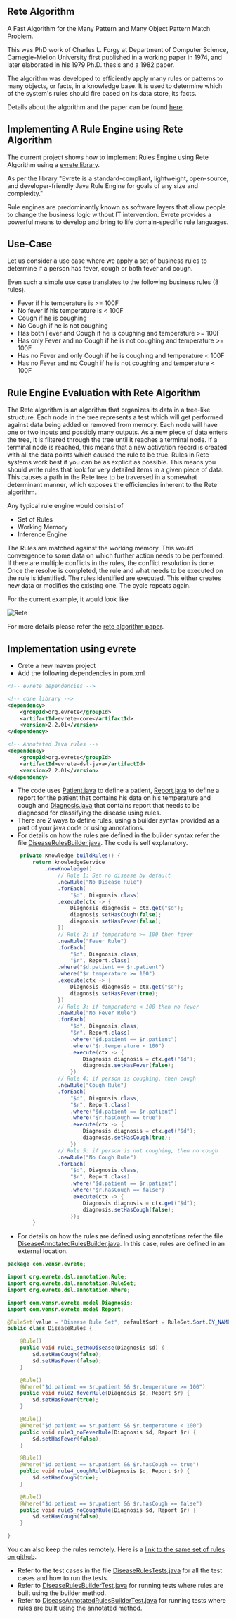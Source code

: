 ## Rete Algorithm

A Fast Algorithm for the Many Pattern and Many Object Pattern Match Problem. 

This was PhD work of Charles L. Forgy at Department of Computer Science, Carnegie-Mellon University first published in a working paper in 1974, and later elaborated in his 1979 Ph.D. thesis and a 1982 paper.

The algorithm was developed to efficiently apply many rules or patterns to many objects, or facts, in a knowledge base. It is used to determine which of the system's rules should fire based on its data store, its facts.

Details about the algorithm and the paper can be found [here](./research/RETE%20Match%20Algorithm.pdf).

## Implementing A Rule Engine using Rete Algorithm

The current project shows how to implement Rules Engine using Rete Algorithm using a [evrete library](https://www.evrete.org/).

As per the library "Evrete is a standard-compliant, lightweight, open-source, and developer-friendly Java Rule Engine for goals of any size and complexity."

Rule engines are predominantly known as software layers that allow people to change the business logic without IT intervention. Evrete provides a powerful means to develop and bring to life domain-specific rule languages.

## Use-Case

Let us consider a use case where we apply a set of business rules to determine if a person has fever, cough or both fever and cough. 

Even such a simple use case translates to the following business rules (8 rules).
* Fever if his temperature is >= 100F
* No fever if his temperature is < 100F
* Cough if he is coughing
* No Cough if he is not coughing
* Has both Fever and Cough if he is coughing and temperature >= 100F
* Has only Fever and no Cough if he is not coughing and temperature >= 100F
* Has no Fever and only Cough if he is coughing and temperature < 100F
* Has no Fever and no Cough if he is not coughing and temperature < 100F

## Rule Engine Evaluation with Rete Algorithm

The Rete algorithm is an algorithm that organizes its data in a tree-like structure. Each node in the tree represents a test which will get performed against data being added or removed from memory. Each node will have one or two inputs and possibly many outputs. As a new piece of data enters the tree, it is filtered through the tree until it reaches a terminal node. If a terminal node is reached, this means that a new activation record is created with all the data points which caused the rule to be true. Rules in Rete systems work best if you can be as explicit as possible. This means you should write rules that look for very detailed items in a given piece of data. This causes a path in the Rete tree to be traversed in a somewhat determinant manner, which exposes the efficiencies inherent to the Rete algorithm.

Any typical rule engine would consist of 
* Set of Rules
* Working Memory
* Inference Engine

The Rules are matched against the working memory. This would convergence to some data on which further action needs to be performed. If there are multiple conflicts in the rules, the conflict resolution is done. Once the resolve is completed, the rule and what needs to be executed on the rule is identified. The rules identified are executed. This either creates new data or modifies the existing one. The cycle repeats again.

For the current example, it would look like

![Rete](./research/rete-algo.png)

For more details please refer the [rete algorithm paper](./research/RETE%20Match%20Algorithm.pdf).

## Implementation using evrete

* Crete a new maven project
* Add the following dependencies in pom.xml
```xml
<!-- evrete dependencies -->

<!-- core library -->
<dependency>
    <groupId>org.evrete</groupId>
    <artifactId>evrete-core</artifactId>
    <version>2.2.01</version>
</dependency>

<!-- Annotated Java rules -->
<dependency>
    <groupId>org.evrete</groupId>
    <artifactId>evrete-dsl-java</artifactId>
    <version>2.2.01</version>
</dependency>
```
* The code uses [Patient.java](./src/main/java/com/vensr/evrete/model/Patient.java) to define a patient, [Report.java](./src/main/java/com/vensr/evrete/model/Report.java) to define a report for the patient that contains his data on his temperature and cough and [Diagnosis.java](./src/main/java/com/vensr/evrete/model/Diagnosis.java) that contains report that needs to be diagnosed for classifying the disease using rules.
* There are 2 ways to define rules, using a builder syntax provided as a part of your java code or using annotations.
* For details on how the rules are defined in the builder syntax refer the file [DiseaseRulesBuilder.java](./src/main/java/com/vensr/evrete/rules/builder/DiseaseRulesBuilder.java). The code is self explanatory.

```java
    private Knowledge buildRules() {
        return knowledgeService
            .newKnowledge()
                // Rule 1: Set no disease by default
                .newRule("No Disease Rule")
                .forEach(
                    "$d", Diagnosis.class)
                .execute(ctx -> {
                    Diagnosis diagnosis = ctx.get("$d");
                    diagnosis.setHasCough(false);
                    diagnosis.setHasFever(false);
                })
                // Rule 2: if temperature >= 100 then fever
                .newRule("Fever Rule")
                .forEach(
                    "$d", Diagnosis.class,
                    "$r", Report.class)
                .where("$d.patient == $r.patient")
                .where("$r.temperature >= 100")
                .execute(ctx -> {
                    Diagnosis diagnosis = ctx.get("$d");
                    diagnosis.setHasFever(true);
                })
                // Rule 3: if temperature < 100 then no fever
                .newRule("No Fever Rule")
                .forEach(
                    "$d", Diagnosis.class,
                    "$r", Report.class)
                    .where("$d.patient == $r.patient")
                    .where("$r.temperature < 100")
                    .execute(ctx -> {
                        Diagnosis diagnosis = ctx.get("$d");
                        diagnosis.setHasFever(false);
                    })
                // Rule 4: if person is coughing, then cough
                .newRule("Cough Rule")
                .forEach(
                    "$d", Diagnosis.class,
                    "$r", Report.class)
                    .where("$d.patient == $r.patient")
                    .where("$r.hasCough == true")
                    .execute(ctx -> {
                        Diagnosis diagnosis = ctx.get("$d");
                        diagnosis.setHasCough(true);
                    })
                // Rule 5: if person is not coughing, then no cough
                .newRule("No Cough Rule")
                .forEach(
                    "$d", Diagnosis.class,
                    "$r", Report.class)
                    .where("$d.patient == $r.patient")
                    .where("$r.hasCough == false")
                    .execute(ctx -> {
                        Diagnosis diagnosis = ctx.get("$d");
                        diagnosis.setHasCough(false);
                    });
        }

```
* For details on how the rules are defined using annotations refer the file [DiseaseAnnotatedRulesBuilder.java](./src/main/java/com/vensr/evrete/rules/builder/DiseaseAnnotatedRulesBuilder.java). In this case, rules are defined in an external location.

```java
package com.vensr.evrete;

import org.evrete.dsl.annotation.Rule;
import org.evrete.dsl.annotation.RuleSet;
import org.evrete.dsl.annotation.Where;

import com.vensr.evrete.model.Diagnosis;
import com.vensr.evrete.model.Report;

@RuleSet(value = "Disease Rule Set", defaultSort = RuleSet.Sort.BY_NAME)
public class DiseaseRules {

    @Rule()
    public void rule1_setNoDisease(Diagnosis $d) {
        $d.setHasCough(false);
        $d.setHasFever(false);
    }

    @Rule()
    @Where("$d.patient == $r.patient && $r.temperature >= 100")
    public void rule2_feverRule(Diagnosis $d, Report $r) {
        $d.setHasFever(true);
    }

    @Rule()
    @Where("$d.patient == $r.patient && $r.temperature < 100")
    public void rule3_noFeverRule(Diagnosis $d, Report $r) {
        $d.setHasFever(false);
    }

    @Rule()
    @Where("$d.patient == $r.patient && $r.hasCough == true")
    public void rule4_coughRule(Diagnosis $d, Report $r) {
        $d.setHasCough(true);
    }

    @Rule()
    @Where("$d.patient == $r.patient && $r.hasCough == false")
    public void rule5_noCoughRule(Diagnosis $d, Report $r) {
        $d.setHasCough(false);
    }

}

```
You can also keep the rules remotely. Here is a [link to the same set of rules on github](https://gist.github.com/vensr/2eeda86b9fa5e7218060a6ca47068c22).

* Refer to the test cases in the file [DiseaseRulesTests.java](./src/test/java/com/vensr/evrete/rules/builder/DiseaseRulesTests.java) for all the test cases and how to run the tests.
* Refer to [DiseaseRulesBuilderTest.java](./src/test/java/com/vensr/evrete/rules/builder/DiseaseRulesBuilderTest.java) for running tests where rules are built using the builder method.
* Refer to [DiseaseAnnotatedRulesBuilderTest.java](./src/test/java/com/vensr/evrete/rules/builder/DiseaseAnnotatedRulesBuilderTest.java) for running tests where rules are built using the annotated method.


